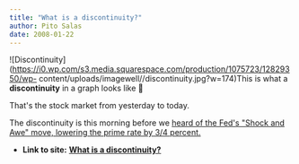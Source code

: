 ```yaml
---
title: "What is a discontinuity?"
author: Pito Salas
date: 2008-01-22
---
```




![Discontinuity](https://i0.wp.com/s3.media.squarespace.com/production/1075723/12829350/wp-
content/uploads/imagewell//discontinuity.jpg?w=174)This is what a
**discontinuity** in a graph looks like 🙂

That's the stock market from yesterday to today.

The discontinuity is this morning before we [heard of the Fed's "Shock and
Awe" move, lowering the prime rate by 3/4
percent.](<http://www.reuters.com/article/marketsNews/idCAN2253277120080122?rpc=44>)


* **Link to site:** **[What is a discontinuity?](None)**
